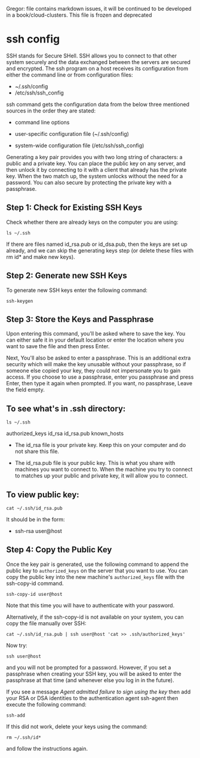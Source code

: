 Gregor: file contains markdown issues, it will be continued to be
developed in a book/cloud-clusters. This file is frozen and deprecated

# ssh config

SSH stands for Secure SHell. SSH allows you to connect to that other
system securely and the data exchanged between the servers are secured
and encrypted.  The ssh program on a host receives its configuration
from either the command line or from configuration files:
 
 * ~/.ssh/config 
 * /etc/ssh/ssh_config

ssh command gets the configuration data from the below three mentioned
sources in the order they are stated:
  
* command line options 

* user-specific configuration file (~/.ssh/config)
    
* system-wide configuration file (/etc/ssh/ssh_config)

Generating a key pair provides you with two long string of characters:
a public and a private key. You can place the public key on any
server, and then unlock it by connecting to it with a client that
already has the private key. When the two match up, the system unlocks
without the need for a password. You can also secure by protecting the
private key with a passphrase.

## Step 1: Check for Existing SSH Keys
  
Check whether there are already keys on the computer you are using:
	
	ls ~/.ssh

If there are files named id_rsa.pub or id_dsa.pub, then the keys are set up 
already, and we can skip the generating keys step (or delete these files with
rm id* and make new keys).

## Step 2: Generate new SSH Keys

To generate new SSH keys enter the following command:

	ssh-keygen

## Step 3: Store the Keys and Passphrase

Upon entering this command, you'll be asked where to save the key. You can 
either safe it in your default location or enter the location where you want
to save the file and then press Enter.

Next, You'll also be asked to enter a passphrase. This is an additional extra
security which will make the key unusable without your passphrase, so if 
someone else copied your key, they could not impersonate you to gain access. 
If you choose to use a passphrase, enter you passphrase and press Enter, then 
type it again when prompted. If you want, no passphrase, Leave the field empty.

## To see what's in .ssh directory:

	ls ~/.ssh

authorized_keys  id_rsa  id_rsa.pub  known_hosts

* The id_rsa file is your private key. Keep this on your computer and
  do not share this file.

* The id_rsa.pub file is your public key. This is what you share with
  machines you want to connect to. When the machine you try to connect
  to matches up your public and private key, it will allow you to
  connect.

## To view public key:

	cat ~/.ssh/id_rsa.pub
	
It should be in the form:

* ssh-rsa <LONG STRING OF RANDOM CHARACTERS> user@host

## Step 4: Copy the Public Key

Once the key pair is generated, use the following command to append the public
key to `authorized_keys` on the server that you want to use. You can copy the
public key into the new machine's `authorized_keys` file with the ssh-copy-id 
command. 

	ssh-copy-id user@host

Note that this time you will have to authenticate with your password.

Alternatively, if the ssh-copy-id is not available on your system, you
can copy the file manually over SSH:

	cat ~/.ssh/id_rsa.pub | ssh user@host 'cat >> .ssh/authorized_keys'

Now try:

	ssh user@host 

and you will not be prompted for a password. However, if you set a
passphrase when creating your SSH key, you will be asked to enter the
passphrase at that time (and whenever else you log in in the future).

If you see a message *Agent admitted failure to sign using the key*
then add your RSA or DSA identities to the authentication agent
ssh-agent then execute the following command:

	ssh-add

If this did not work, delete your keys using the command:
	
	rm ~/.ssh/id* 
	
and follow the instructions again.
